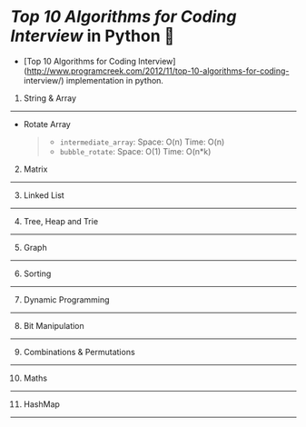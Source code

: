 _Top 10 Algorithms for Coding Interview_ in Python :snake:
===

   * [Top 10 Algorithms for Coding
   Interview](http://www.programcreek.com/2012/11/top-10-algorithms-for-coding-   interview/)
implementation in python.
  

1. String & Array
---
* Rotate Array

   > - `intermediate_array`:  Space: O(n) Time: O(n) 
   > - `bubble_rotate`: Space: O(1) Time: O(n*k)

2. Matrix
---

3. Linked List
---

4. Tree, Heap and Trie
---

5. Graph
---

6. Sorting
---

7. Dynamic Programming
---

8. Bit Manipulation
---

9. Combinations & Permutations
---

10. Maths
---

11. HashMap
---



